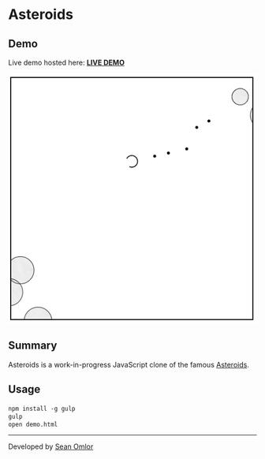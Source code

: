 Asteroids
=========

Demo
----
Live demo hosted here:
[**LIVE DEMO**](http://seanomlor.com/demo/asteroids)

[![Screenshot](/images/screenshot.png)](http://seanomlor.com/demo/asteroids)

Summary
-------
Asteroids is a work-in-progress JavaScript clone of the famous [Asteroids](http://en.wikipedia.org/wiki/Asteroids_(video_game)).

Usage
-----
```
npm install -g gulp
gulp
open demo.html
```

---
Developed by [Sean Omlor](http://seanomlor.com)
